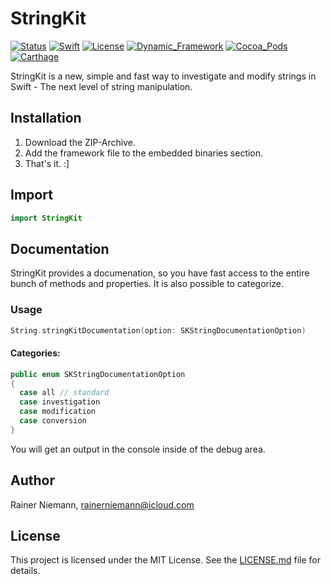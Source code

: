# StringKit
[![Status](https://img.shields.io/badge/Status-unstable-orange.svg?style=flat)]()
[![Swift](https://img.shields.io/badge/Swift-3.1-brightgreen.svg?style=flat)]()
[![License](https://img.shields.io/badge/License-MIT-brightgreen.svg?style=flat)]()
[![Dynamic_Framework](https://img.shields.io/badge/Dynamic_Framework-support-brightgreen.svg?style=flat)]()
[![Cocoa_Pods](https://img.shields.io/badge/Cocoa_Pods-currently_not_supported-red.svg?style=flat)]()
[![Carthage](https://img.shields.io/badge/Carthage-currently_not_supported-red.svg?style=flat)]()

StringKit is a new, simple and fast way to investigate and modify strings in Swift - The next level of string manipulation.

## Installation
1. Download the ZIP-Archive.
2. Add the framework file to the embedded binaries section.
3. That's it. :]

## Import
```swift
import StringKit
```

## Documentation
StringKit provides a documenation, so you have fast access to the entire bunch of methods and properties. It is also possible to categorize.

### Usage
```swift
String.stringKitDocumentation(option: SKStringDocumentationOption)
```

#### Categories:
```swift
public enum SKStringDocumentationOption
{
  case all // standard
  case investigation
  case modification
  case conversion
}
```

You will get an output in the console inside of the debug area.

## Author
Rainer Niemann, rainerniemann@icloud.com

## License
This project is licensed under the MIT License. See the [LICENSE.md](/LICENSE.md) file for details.
